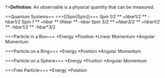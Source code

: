 ?>**Definition**: An observable is a physical quantity that can be measured.

==Quantum Systems==
===[[Spin|Spin]]===
*Spin 1/2
** <nowiki>+hbar*1/2</nowiki>
** <nowiki>-hbar*1/2</nowiki>
*Spin 1
** +hbar
** 0hbar
** -hbar
*Spin 3/2
** <nowiki>+hbar*3/2</nowiki>
** <nowiki>+hbar*1/2</nowiki>
** <nowiki>-hbar*1/2</nowiki>
** <nowiki>-hbar*3/2</nowiki>

===Particle in a Box===
*Energy
*Position
*Linear Momentum
*Angular Momentum

===Particle on a Ring===
*Energy
*Position
*Angular Momentum

===Particle on a Sphere===
*Energy
*Position
*Angular Momentum

===Free Particle===
*Energy
*Position
